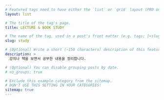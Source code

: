 ```yaml
---
# Featured tags need to have either the `list` or `grid` layout (PRO only).
layout: list

# The title of the tag's page.
title: LECTURE & BOOK STUDY

# The name of the tag, used in a post's front matter (e.g. tags: [<slug>]).
slug: study

# (Optional) Write a short (~150 characters) description of this featured tag.
description: >
  강의나 책을 보면서 공부한 내용을 정리합니다.

# (Optional) You can disable grouping posts by date.
# no_groups: true

# Exclude this example category from the sitemap.
# DON'T USE THIS SETTING IN YOUR CATEGORIES!
sitemap: true
---
```

